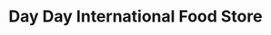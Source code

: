 ---
title: "Day Day International Food Store"
url: /canterbury/day-day-international-food-store/
shop: Lebensmittel
---